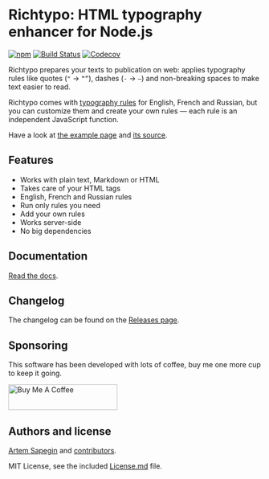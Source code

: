# Richtypo: HTML typography enhancer for Node.js

[![npm](https://img.shields.io/npm/v/richtypo.svg)](https://www.npmjs.com/package/richtypo) [![Build Status](https://travis-ci.org/sapegin/richtypo.js.svg)](https://travis-ci.org/sapegin/richtypo.js) [![Codecov](https://codecov.io/gh/sapegin/richtypo.js/branch/master/graph/badge.svg)](https://codecov.io/gh/sapegin/richtypo.js)

Richtypo prepares your texts to publication on web: applies typography rules like quotes (`"` → `“”`), dashes (`-` → `—`) and non-breaking spaces to make text easier to read.

Richtypo comes with [typography rules](#rule-packages) for English, French and Russian, but you can customize them and create your own rules — each rule is an independent JavaScript function.

Have a look at [the example page](https://sapegin.github.io/richtypo.js/) and [its source](https://github.com/sapegin/richtypo.js/tree/master/example/src).

## Features

- Works with plain text, Markdown or HTML
- Takes care of your HTML tags
- English, French and Russian rules
- Run only rules you need
- Add your own rules
- Works server-side
- No big dependencies

## Documentation

[Read the docs](packages/richtypo/Readme.md).

## Changelog

The changelog can be found on the [Releases page](https://github.com/sapegin/richtypo.js/releases).

## Sponsoring

This software has been developed with lots of coffee, buy me one more cup to keep it going.

<a href="https://www.buymeacoffee.com/sapegin" target="_blank"><img src="https://cdn.buymeacoffee.com/buttons/lato-orange.png" alt="Buy Me A Coffee" height="51" width="217" ></a>

## Authors and license

[Artem Sapegin](https://sapegin.me) and [contributors](https://github.com/sapegin/richtypo.js/graphs/contributors).

MIT License, see the included [License.md](License.md) file.
